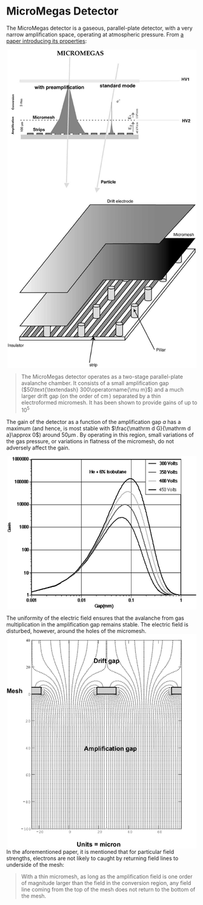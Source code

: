 # MicroMegas Detector

The MicroMegas detector is a gaseous, parallel-plate detector, with a very narrow amplification space, operating at atmospheric pressure. From [a paper introducing its properties](https://www.sciencedirect.com/science/article/pii/S0168900201017132?via%3Dihub):

  <img alt="Micro Megas detector schematic." src="micromegas.png" width="500px" style="display: block;  margin-left: auto;  margin-right: auto;"> 

> The MicroMegas detector operates as a two-stage parallel-plate
avalanche chamber. It consists of a small amplification gap ($50\text{\textendash}
300\operatorname{\mu m}$) and a much larger drift gap (on the order of $\operatorname{cm}$) separated
by a thin electroformed micromesh. It has been shown to provide
gains of up to $10^5$

The gain of the detector as a function of the amplification gap $a$ has a maximum (and hence, is most stable with $\frac{\mathrm d G}{\mathrm d a}\approx 0$) around $50\operatorname{\mu m}$. By operating in this region, small variations of the gas pressure, or variations in flatness of the micromesh, do not adversely affect the gain. 

  <img alt="Gain as a function of amplification gap thickness." src="gain.png" width="500px" style="display: block;  margin-left: auto;  margin-right: auto;"> 

The uniformity of the electric field ensures that the avalanche from gas multiplication in the amplification gap remains stable. The electric field is disturbed, however, around the holes of the micromesh.
  <img alt="Electric field lines around the micromesh." src="field.png" width="500px" style="display: block;  margin-left: auto;  margin-right: auto;"> 
In the aforementioned paper, it is mentioned that for particular field strengths, electrons are not likely to caught by returning field lines to underside of the mesh:
> With a thin micromesh, as long as the amplification field is one order of magnitude larger than the field in the conversion region, any field line coming from the top of the mesh does not return to the bottom of the mesh.

